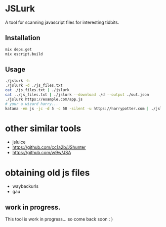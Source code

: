 # JSLurk

A tool for scanning javascript files for interesting tidbits.

## Installation

```sh
mix deps.get
mix escript.build
```

## Usage

```sh
./jslurk -h
./jslurk -d ./js_files.txt
cat ./js_files.txt | ./jslurk
cat ../js_files.txt | ./jslurk --download ./d --output ./out.json
./jslurk https://example.com/app.js
# your a wizard harry...
katana -em js -jc -d 5 -c 50 -silent -u https://harrypotter.com | ./jslurk
```

# other similar tools

* jsluice
* https://github.com/cc1a2b/JShunter
* https://github.com/w9w/JSA

# obtaining old js files

* waybackurls
* gau

## work in progress.

This tool is work in progress... so come back soon : )
